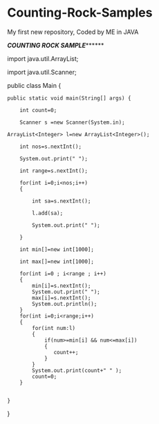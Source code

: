# Counting-Rock-Samples
My first new repository, Coded by ME in JAVA


***********COUNTING ROCK SAMPLE*****************



import java.util.ArrayList; 

import java.util.Scanner;

public class Main
{

	public static void main(String[] args) {
  
        int count=0;
  
        Scanner s =new Scanner(System.in);
    
	ArrayList<Integer> l=new ArrayList<Integer>();
    
        int nos=s.nextInt();
        
        System.out.print(" ");
        
        int range=s.nextInt();
        
        for(int i=0;i<nos;i++) 
        {
        
            int sa=s.nextInt();
            
            l.add(sa);
            
            System.out.print(" ");
            
        }
        
        int min[]=new int[1000];
        
        int max[]=new int[1000];
        
        for(int i=0 ; i<range ; i++)
        {
            min[i]=s.nextInt();
            System.out.print(" ");
            max[i]=s.nextInt();
            System.out.println();
        }
        for(int i=0;i<range;i++)
        {
            for(int num:l)
            {
                if(num>=min[i] && num<=max[i])
                {
                   count++; 
                }
            }
            System.out.print(count+" " );
            count=0;
        }
        
        
	}
}
